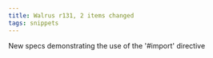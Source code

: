 ```yaml
---
title: Walrus r131, 2 items changed
tags: snippets
---
```


New specs demonstrating the use of the '\#import' directive
